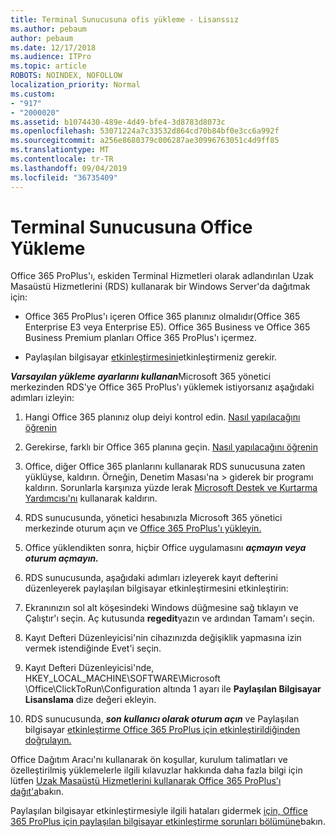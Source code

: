 ```yaml
---
title: Terminal Sunucusuna ofis yükleme - Lisanssız
ms.author: pebaum
author: pebaum
ms.date: 12/17/2018
ms.audience: ITPro
ms.topic: article
ROBOTS: NOINDEX, NOFOLLOW
localization_priority: Normal
ms.custom:
- "917"
- "2000020"
ms.assetid: b1074430-489e-4d49-bfe4-3d8783d8073c
ms.openlocfilehash: 53071224a7c33532d864cd70b84bf0e3cc6a992f
ms.sourcegitcommit: a256e8680379c006287ae30996763051c4d9ff85
ms.translationtype: MT
ms.contentlocale: tr-TR
ms.lasthandoff: 09/04/2019
ms.locfileid: "36735409"
---
```

# <a name="installing-office-on-a-terminal-server"></a>Terminal Sunucusuna Office Yükleme

Office 365 ProPlus'ı, eskiden Terminal Hizmetleri olarak adlandırılan Uzak Masaüstü Hizmetlerini (RDS) kullanarak bir Windows Server'da dağıtmak için:
  
- Office 365 ProPlus'ı içeren Office 365 planınız olmalıdır(Office 365 Enterprise E3 veya Enterprise E5). Office 365 Business ve Office 365 Business Premium planları Office 365 ProPlus'ı içermez.

- Paylaşılan bilgisayar [etkinleştirmesini](https://docs.microsoft.com/DeployOffice/overview-of-shared-computer-activation-for-office-365-proplus)etkinleştirmeniz gerekir.

***Varsayılan yükleme ayarlarını kullanan***Microsoft 365 yönetici merkezinden RDS'ye Office 365 ProPlus'ı yüklemek istiyorsanız aşağıdaki adımları izleyin:
  
1. Hangi Office 365 planınız olup deiyi kontrol edin. [Nasıl yapılacağını öğrenin](https://docs.microsoft.com/office365/admin/admin-overview/what-subscription-do-i-have)

2. Gerekirse, farklı bir Office 365 planına geçin. [Nasıl yapılacağını öğrenin](https://docs.microsoft.com/office365/admin/subscriptions-and-billing/switch-to-a-different-plan)

3. Office, diğer Office 365 planlarını kullanarak RDS sunucusuna zaten yüklüyse, kaldırın. Örneğin, Denetim Masası'na \> giderek bir programı kaldırın. Sorunlarla karşınıza yüzde lerak [Microsoft Destek ve Kurtarma Yardımcısı'nı](https://aka.ms/SARA-OfficeUninstall-Alchemy) kullanarak kaldırın.

4. RDS sunucusunda, yönetici hesabınızla Microsoft 365 yönetici merkezinde oturum açın ve [Office 365 ProPlus'ı yükleyin.](https://portal.office.com/OLS/MySoftware.aspx)

5. Office yüklendikten sonra, hiçbir Office uygulamasını ***açmayın veya oturum açmayın.***

6. RDS sunucusunda, aşağıdaki adımları izleyerek kayıt defterini düzenleyerek paylaşılan bilgisayar etkinleştirmesini etkinleştirin:

1. Ekranınızın sol alt köşesindeki Windows düğmesine sağ tıklayın ve Çalıştır'ı seçin. Aç kutusunda **regedit**yazın ve ardından Tamam'ı seçin.

2. Kayıt Defteri Düzenleyicisi'nin cihazınızda değişiklik yapmasına izin vermek istendiğinde Evet'i seçin.

3. Kayıt Defteri Düzenleyicisi'nde, HKEY_LOCAL_MACHINE\SOFTWARE\Microsoft \Office\ClickToRun\Configuration altında 1 ayarı ile **Paylaşılan Bilgisayar Lisanslama** dize değeri ekleyin.

7. RDS sunucusunda, ***son kullanıcı olarak oturum açın*** ve Paylaşılan bilgisayar [etkinleştirme Office 365 ProPlus için etkinleştirildiğinden doğrulayın.](https://docs.microsoft.com/DeployOffice/troubleshoot-issues-with-shared-computer-activation-for-office-365-proplus#verify-that-activation-for-office-365-proplus-succeeded)

Office Dağıtım Aracı'nı kullanarak ön koşullar, kurulum talimatları ve özelleştirilmiş yüklemelerle ilgili kılavuzlar hakkında daha fazla bilgi için lütfen [Uzak Masaüstü Hizmetlerini kullanarak Office 365 ProPlus'ı dağıt'a](https://docs.microsoft.com/DeployOffice/deploy-office-365-proplus-by-using-remote-desktop-services)bakın.
  
Paylaşılan bilgisayar etkinleştirmesiyle ilgili hataları gidermek [için, Office 365 ProPlus için paylaşılan bilgisayar etkinleştirme sorunları bölümüne](https://docs.microsoft.com/DeployOffice/troubleshoot-issues-with-shared-computer-activation-for-office-365-proplus)bakın.
  